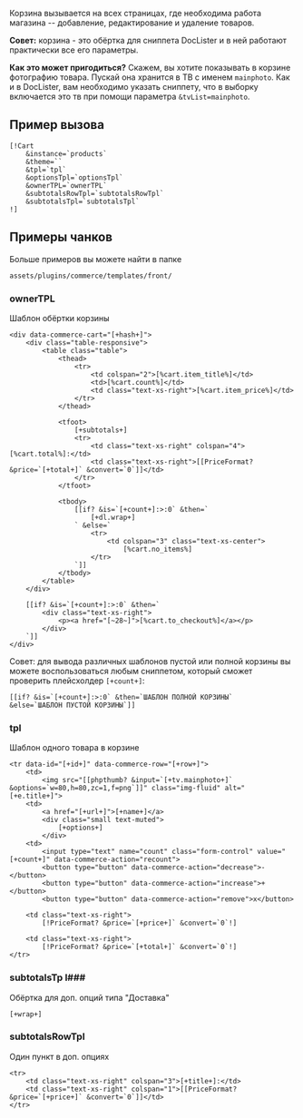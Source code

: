 
Корзина вызывается на всех страницах, где необходима работа магазина -- добавление, редактирование и удаление товаров.

**Совет:** корзина - это обёртка для сниппета DocLister и в ней работают практически все его параметры.

**Как это может пригодиться?**
Скажем, вы хотите показывать в корзине фотографию товара. Пускай она хранится в ТВ с именем `mainphoto`. Как и в DocLister, вам необходимо  указать сниппету, что в выборку включается это тв при помощи параметра `&tvList=mainphoto`.

## Пример вызова ##

```
[!Cart
    &instance=`products`
    &theme=``
    &tpl=`tpl`
    &optionsTpl=`optionsTpl`
    &ownerTPL=`ownerTPL`
    &subtotalsRowTpl=`subtotalsRowTpl`
    &subtotalsTpl=`subtotalsTpl`
!]
```

## Примеры чанков ##
Больше примеров вы можете найти в папке 
```
assets/plugins/commerce/templates/front/
```

### ownerTPL ###

Шаблон обёртки корзины

```
<div data-commerce-cart="[+hash+]">
    <div class="table-responsive">
        <table class="table">
            <thead>
                <tr>
                    <td colspan="2">[%cart.item_title%]</td>
                    <td>[%cart.count%]</td>
                    <td class="text-xs-right">[%cart.item_price%]</td>
                </tr>
            </thead>

            <tfoot>
                [+subtotals+]
                <tr>
                    <td class="text-xs-right" colspan="4">[%cart.total%]:</td>
                    <td class="text-xs-right">[[PriceFormat? &price=`[+total+]` &convert=`0`]]</td>
                </tr>
            </tfoot>

            <tbody>
                [[if? &is=`[+count+]:>:0` &then=`
                    [+dl.wrap+]
                ` &else=`
                    <tr>
                        <td colspan="3" class="text-xs-center">
                            [%cart.no_items%]
                    </tr>
                `]]
            </tbody>
        </table>
    </div>

    [[if? &is=`[+count+]:>:0` &then=`
        <div class="text-xs-right">
            <p><a href="[~28~]">[%cart.to_checkout%]</a></p>
        </div>
    `]]
</div>
```
Совет: для вывода различных шаблонов пустой или полной корзины вы можете воспользоваться любым сниппетом, который сможет проверить плейсхолдер `[+count+]`:
```
[[if? &is=`[+count+]:>:0` &then=`ШАБЛОН ПОЛНОЙ КОРЗИНЫ`
&else=`ШАБЛОН ПУСТОЙ КОРЗИНЫ`]]
```

### tpl ###

Шаблон одного товара в корзине
```
<tr data-id="[+id+]" data-commerce-row="[+row+]">
	<td>
		<img src="[[phpthumb? &input=`[+tv.mainphoto+]` &options=`w=80,h=80,zc=1,f=png`]]" class="img-fluid" alt="[+e.title+]">
	<td>
		<a href="[+url+]">[+name+]</a>
		<div class="small text-muted">
			[+options+]
		</div>
	<td>
		<input type="text" name="count" class="form-control" value="[+count+]" data-commerce-action="recount">
		<button type="button" data-commerce-action="decrease">-</button>
		<button type="button" data-commerce-action="increase">+</button>
		<button type="button" data-commerce-action="remove">x</button>

	<td class="text-xs-right">
		[!PriceFormat? &price=`[+price+]` &convert=`0`!]

	<td class="text-xs-right">
		[!PriceFormat? &price=`[+total+]` &convert=`0`!]
</tr>

```

### subtotalsTp l###

Обёртка для доп. опций типа "Доставка"
```
[+wrap+]

```

### subtotalsRowTpl ###

Один пункт в доп. опциях

```
<tr>
    <td class="text-xs-right" colspan="3">[+title+]:</td>
    <td class="text-xs-right" colspan="1">[[PriceFormat? &price=`[+price+]` &convert=`0`]]</td>
</tr>

```